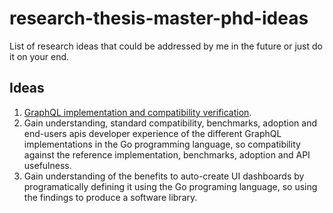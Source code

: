 # research-thesis-master-phd-ideas
List of research ideas that could be addressed by me in the future or just do it on your end.


## Ideas
1. [GraphQL implementation and compatibility verification](https://github.com/chris-ramon/thesis-graphql-go).
3. Gain understanding, standard compatibility, benchmarks, adoption and end-users apis developer experience of the different GraphQL implementations in the Go programming language, so compatibility against the reference implementation, benchmarks, adoption and API usefulness.
4. Gain understanding of the benefits to auto-create UI dashboards by programatically defining it using the Go programing language, so using the findings to produce a software library.
